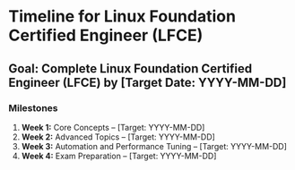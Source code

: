 # Timeline for Linux Foundation Certified Engineer (LFCE)

## Goal: Complete Linux Foundation Certified Engineer (LFCE) by [Target Date: YYYY-MM-DD]

### **Milestones**
1. **Week 1:** Core Concepts – [Target: YYYY-MM-DD]
2. **Week 2:** Advanced Topics – [Target: YYYY-MM-DD]
3. **Week 3:** Automation and Performance Tuning – [Target: YYYY-MM-DD]
4. **Week 4:** Exam Preparation – [Target: YYYY-MM-DD]
